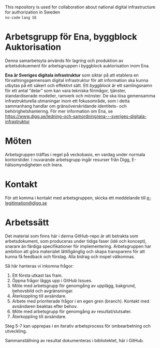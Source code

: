 This repository is used for collaboration about national digital infrastructure for authorization in Sweden <br />`no-code` `lang SE`

# Arbetsgrupp för Ena, byggblock Auktorisation
Denna samarbetsyta används för lagring och produktion av arbetsdokuement för arbetsgruppen i byggblock auktorisation inom Ena. 

**Ena är Sveriges digitala infrastruktur** som siktar på att etablera en förvaltningsgemensam digital infrastruktur för att information ska kunna utbytas på ett säkert och effektivt sätt. Ett *byggblock* är ett samlingsnamn för ett antal ”delar” som kan vara tekniska förmågor, tjänster, standardiserade modeller, ramverk och mönster. De ska lösa gemensamma infrastrukturella utmaningar inom ett fokusområde, som i detta sammanhang handlar om gränsöverskridande identitets- och behörighetshantering. För mer information om Ena, se https://www.digg.se/ledning-och-samordning/ena---sveriges-digitala-infrastruktur 

# Möten
Arbetsgruppen träffas i regel på veckobasis, en vardag under normala kontorstider.
I nuvarande arbetsgrupp ingår resurser från Digg, E-hälsomyndigheten och Inera.

# Kontakt
För att komma i kontakt med arbetsgruppen, skicka ett meddelande till e-legitimation@digg.se 

# Arbetssätt
Det material som finns här i denna GitHub-repo är att betrakta som arbetsdokument, som produceras under tidiga faser (idé och koncept), snarare än färdiga specifikationer för implementering. Arbetsgruppen har ambition att göra materialet lättillgänglig och skapa transparens för att kunna få feedback och förslag. Alla bidrag och inspel välkomnas. 

Så här hanteras vi inkomna frågor:
1. Ett första utkast tas fram.
2. Öppna frågor läggs upp i GitHub Issues.
3. Möte med arbetsgrupp för genomgång av upplägg, bakgrund, behovsbild och avgränsningar.
4. Återkoppling till avsändare.
5. Arbete med prioriterade frågor i en egen gren (branch). Kontakt med avsändaren beaktas efter behov.
6. Möte med arbetsgrupp för genomgång av resultat/slutsater.
7. Återkoppling till avsändare.

Steg 5-7 kan upprepas i en iterativ arbetsprocess för ombearbetning och utveckling.

Sammanställning av resultat dokumenteras i bibliotektet, här i GitHub.
